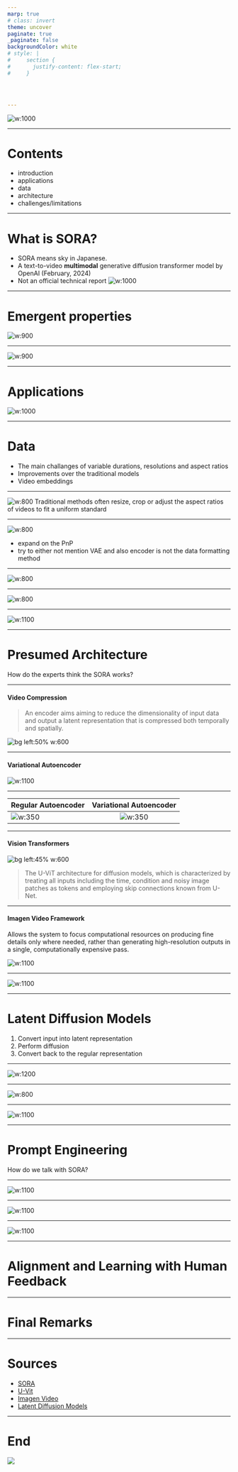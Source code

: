 ```yaml
---
marp: true
# class: invert
theme: uncover
paginate: true
_paginate: false
backgroundColor: white
# style: |
#     section {
#       justify-content: flex-start;
#     }




---
```


![w:1000](image-16.png)

---

# Contents
- introduction
- applications
- data
- architecture
- challenges/limitations

---

# What is SORA?
- SORA means sky in Japanese.
- A text-to-video **multimodal** generative diffusion transformer model by OpenAI (February, 2024)
- Not an official technical report
![w:1000](image-17.png)

---

# Emergent properties

<!-- Talk about how multimodality may facilitiate better model performance.
Also mention how the model size impacts the results. -->

![w:900](image-24.png)

---

![w:900](image-7.png)


---


# Applications

![w:1000](image-18.png)

<!-- If you feel like it doesnt take 5 minutes then append some slidees with examples -->

---


# Data
- The main challanges of variable durations, resolutions and aspect ratios
- Improvements over the traditional models
- Video embeddings


---

![w:800](image-19.png)
Traditional methods often resize, crop or adjust the aspect ratios of videos to fit a uniform standard

---


![w:800](image-20.png)
- expand on the PnP
- try to either not mention VAE and also encoder is not the data formatting method


---

![w:800](image-21.png)

---

![w:800](image-22.png)

---


![w:1100](image-23.png)

---


# Presumed Architecture
How do the experts think the SORA works?

---

#### Video Compression
> An encoder aims aiming to reduce the dimensionality of input data and output a latent representation that is compressed both temporally and spatially.

![bg left:50% w:600](image.png)

---

#### Variational Autoencoder
![w:1100](image-1.png)

<!-- Sora’s team is expected to train their own compression network with a
decoder (the video generator) from scratch via the manner employed in training latent diffusion models – since this method primarily focuses on spatial patch compression, it necessitates an additional mechanism for aggregating temporal information within the model -->

---

Regular Autoencoder | Variational Autoencoder
-----|:-----:|
![w:350](image-2.png) | ![w:350](image-3.png)

--- 

#### Vision Transformers
<!-- ![w:1000](image-4.png) -->

![bg left:45% w:600](image-5.png)

> The U-ViT architecture for diffusion models, which is characterized by treating all inputs including the time, condition and noisy image patches as tokens and employing skip connections known from U-Net.

---


#### Imagen Video Framework

Allows the system to focus computational resources on producing fine details only where needed, rather than generating high-resolution outputs in a single, computationally expensive pass.

![w:1100](image-6.png)

<!-- 
SSR = spatial super-resolution
TSR = temporal super-resolution
-->

---

![w:1100](image-8.png)

---

# Latent Diffusion Models
1. Convert input into latent representation
2. Perform diffusion
3. Convert back to the regular representation

---

![w:1200](image-9.png)

---

![w:800](image-10.png)

---

![w:1100](image-11.png)

---



# Prompt Engineering
How do we talk with SORA?

---

![w:1100](image-12.png)

---

![w:1100](image-13.png)

---

![w:1100](image-14.png)



---

# Alignment and Learning with Human Feedback

---

# Final Remarks

---

# Sources
- [SORA](https://arxiv.org/pdf/2402.17177)
- [U-Vit](https://arxiv.org/pdf/2209.12152)
- [Imagen Video](https://arxiv.org/pdf/2210.02303)
- [Latent Diffusion Models](https://arxiv.org/pdf/2304.08818)

---

# End
![](https://user-images.githubusercontent.com/6876788/96633009-d1818000-1318-11eb-9f1d-7f914f4ccb16.gif)

